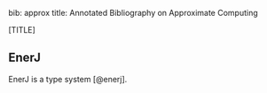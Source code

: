 bib: approx
title: Annotated Bibliography on Approximate Computing

[TITLE]

EnerJ
-----

EnerJ is a type system [@enerj].
